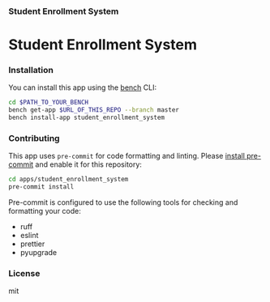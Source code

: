 ### Student Enrollment System

# Student Enrollment System

### Installation

You can install this app using the [bench](https://github.com/frappe/bench) CLI:

```bash
cd $PATH_TO_YOUR_BENCH
bench get-app $URL_OF_THIS_REPO --branch master
bench install-app student_enrollment_system
```

### Contributing

This app uses `pre-commit` for code formatting and linting. Please [install pre-commit](https://pre-commit.com/#installation) and enable it for this repository:

```bash
cd apps/student_enrollment_system
pre-commit install
```

Pre-commit is configured to use the following tools for checking and formatting your code:

- ruff
- eslint
- prettier
- pyupgrade

### License

mit
